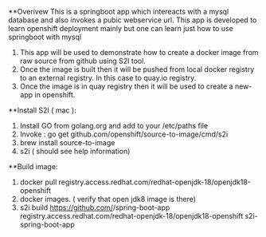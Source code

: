 **Overivew 
This is a springboot app which intereacts with a mysql database and also invokes a pubic webservice url. This app is developed to learn openshift deployment mainly but one can learn just how to use springboot with mysql 

1. This app will be used to demonstrate how to create a docker image from raw source from github using S2I tool. 
2. Once the image is built then it will be pushed from local docker registry to an external registry. In this case to quay.io registry.
3. Once the image is in quay registry then it will be used to create a new-app in openshift.


**Install S2I ( mac ):

1. Install GO from golang.org and add to your /etc/paths file
2. Invoke : go get github.com/openshift/source-to-image/cmd/s2i 
3. brew install source-to-image
4. s2i ( should see help information)

**Build image:

1. docker pull registry.access.redhat.com/redhat-openjdk-18/openjdk18-openshift
2. docker images. ( verify that open jdk8 image is there)
3. s2i build https://github.com/<your-username>/spring-boot-app registry.access.redhat.com/redhat-openjdk-18/openjdk18-openshift s2i-spring-boot-app


